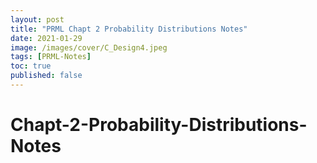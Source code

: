```yaml
---
layout: post
title: "PRML Chapt 2 Probability Distributions Notes"
date: 2021-01-29
image: /images/cover/C_Design4.jpeg   
tags: [PRML-Notes]
toc: true
published: false
---
```


# Chapt-2-Probability-Distributions-Notes

